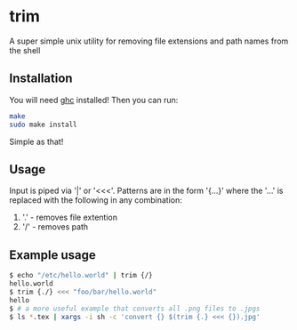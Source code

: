 # trim
A super simple unix utility for removing file extensions and path names from the shell

## Installation
You will need [ghc](https://www.haskell.org) installed!
Then you can run:
```bash
make
sudo make install
```
Simple as that!

## Usage
Input is piped via '|' or '<<<'. Patterns are in the form '{...}' where the '...' is replaced with the following in any
combination:
  1. '.' - removes file extention
  2. '/' - removes path

## Example usage
```bash
$ echo "/etc/hello.world" | trim {/}
hello.world
$ trim {./} <<< "foo/bar/hello.world"
hello
$ # a more useful example that converts all .png files to .jpgs
$ ls *.tex | xargs -i sh -c 'convert {} $(trim {.} <<< {}).jpg'
```

